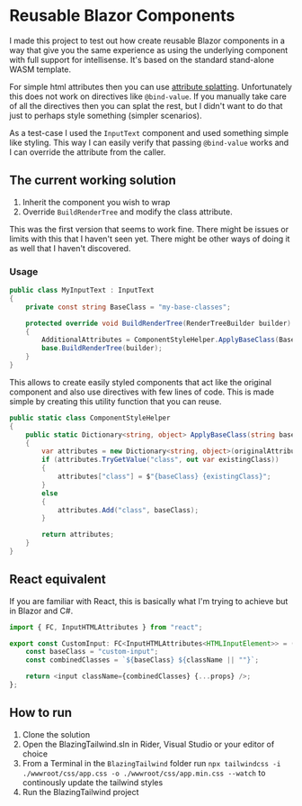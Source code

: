 # Reusable Blazor Components

I made this project to test out how create reusable Blazor components in a way that give you the same experience as using the underlying component with full support for intellisense. It's based on the standard stand-alone WASM template.

For simple html attributes then you can use [attribute splatting](https://learn.microsoft.com/en-us/aspnet/core/blazor/components/splat-attributes-and-arbitrary-parameters?view=aspnetcore-8.0). Unfortunately this does not work on directives like `@bind-value`. If you manually take care of all the directives then you can splat the rest, but I didn't want to do that just to perhaps style something (simpler scenarios).

As a test-case I used the `InputText` component and used something simple like styling. This way I can easily verify that passing `@bind-value` works and I can override the attribute from the caller.

## The current working solution
1. Inherit the component you wish to wrap
2. Override `BuildRenderTree` and modify the class attribute.

This was the first version that seems to work fine. There might be issues or limits with this that I haven't seen yet. There might be other ways of doing it as well that I haven't discovered.

### Usage
```C#
public class MyInputText : InputText
{
    private const string BaseClass = "my-base-classes";

    protected override void BuildRenderTree(RenderTreeBuilder builder)
    {
        AdditionalAttributes = ComponentStyleHelper.ApplyBaseClass(BaseClass, AdditionalAttributes);
        base.BuildRenderTree(builder);
    }
}
```

This allows to create easily styled components that act like the original component and also use directives with few lines of code. This is made simple by creating this utility function that you can reuse.

```C#
public static class ComponentStyleHelper
{
    public static Dictionary<string, object> ApplyBaseClass(string baseClass, IReadOnlyDictionary<string, object>? originalAttributes)
    {
        var attributes = new Dictionary<string, object>(originalAttributes ?? new Dictionary<string, object>());
        if (attributes.TryGetValue("class", out var existingClass))
        {
            attributes["class"] = $"{baseClass} {existingClass}";
        }
        else
        {
            attributes.Add("class", baseClass);
        }

        return attributes;
    }
}
```


## React equivalent
If you are familiar with React, this is basically what I'm trying to achieve but in Blazor and C#.

```JavaScript
import { FC, InputHTMLAttributes } from "react";

export const CustomInput: FC<InputHTMLAttributes<HTMLInputElement>> = (className, ...props) => {
    const baseClass = "custom-input";
    const combinedClasses = `${baseClass} ${className || ""}`;

    return <input className={combinedClasses} {...props} />;
};
```

## How to run

1. Clone the solution
2. Open the BlazingTailwind.sln in Rider, Visual Studio or your editor of choice
3. From a Terminal in the `BlazingTailwind` folder run `npx tailwindcss -i ./wwwroot/css/app.css -o ./wwwroot/css/app.min.css --watch` to continously update the tailwind styles
4. Run the BlazingTailwind project
